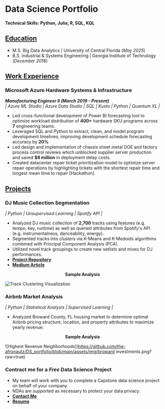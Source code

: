 # Data Science Portfolio 

#### Technical Skills: Python, Julia, R, SQL, KQL 

## <ins> Education </ins>
- M.S. Big Data Analytics | University of Central Florida (_May 2025_)
- B.S. Industrial & Systems Engineering | Georgia Institute of Technology (_December 2018_)

## <ins> Work Experience  </ins>

### Microsoft Azure Hardware Systems & Infrastructure  
**_Manufacturing Engineer II (March 2019 - Present)_**  
_| Azure ML Studio | Azure Data Studio | SQL | Kusto | Python | Quantum XL |_  
- Led cross-functional development of Power BI forecasting tool to optimize workload distribution of **400+** hardware SKU programs across **7** engineering teams.
- Leveraged SQL and Python to extract, clean, and model program development timelines, improving development schedule forecasting accuracy by **20%** 
- Led design and implementation of chassis sheet metal DOE and factory process control reviews which unblocked supplier server production and saved **$8 million** in deployment delay costs.
- Created datacenter repair ticket prioritization model to optimize server repair operations by highlighting tickets with the shortest repair time and longest mean time to repair [Hackathon].


## <ins> Projects </ins>
### DJ Music Collection Segmentation  
_| Python | Unsupervised Learning | Spotify API |_  
- Analyzed DJ music collection of **2,700** tracks using features (e.g. tempo, key, runtime) as well as queried attributes from Spotify's API  (e.g. instrumentalness, danceability, energy).
- Segmented tracks into clusters via K-Means and K-Medoids algorithms combined with Principal Component Analysis (PCA).
- Utilized novel track groupings to create new setlists and mixes for DJ performances.
- **[Project Repository](https://github.com/theafronautz/Music_Library_Clustering/tree/main)**
- **[Medium Article](https://medium.com/@fjohnson199517/unsupervised-learning-techniques-for-music-segmentation-84e5e713e701)**

<p align="center">
    <strong>Sample Analysis</strong>
</p>  

![Track Clustering Visualization](https://github.com/the-afronautz/DS_portfolio/blob/main/assets/img/kmedoids%20clusters.png?raw=true)
	

### Airbnb Market Analysis 
_| Python | Statistical Analysis | Supervised Learning |_  
- Analyzed Broward County, FL housing market to determine optimal Airbnb pricing structure, location, and property attributes to maximize yearly revenue.

<p align="center">
    <strong>Sample Analysis</strong>
</p>  

  ![Highest Revenue Neighborhoods](https://github.com/the-afronautz/DS_portfolio/blob/main/assets/img/broward investments.png?raw=true)

  

### Contract me for a _Free_ Data Science Project  
- My team will work with you to complete a Capstone data science project on behalf of your company.
- NDAs are supported as necessary to protect your data privacy.  
- **[Contact Me](mailto:fjohnson199517@outlook.com)**
- **[Resume](https://github.com/the-afronautz/DS_portfolio/blob/main/[DRAFT]%20Frank%20Johnson%20Resume%20-%20Fall%2024.pdf)** 



